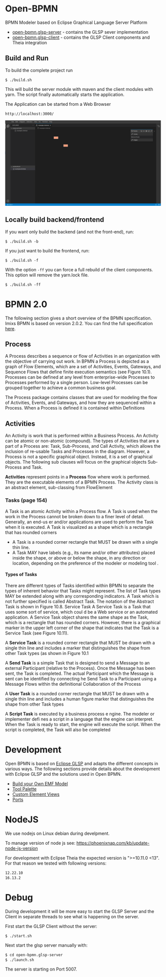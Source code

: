 # Open-BPMN 

BPMN Modeler based on Eclipse Graphical Language Server Platform

 - [open-bpmn.glsp-server](./open-bpmn.glsp-server/README.md) - contains the GLSP sever implementation
 - [open-bpmn.glsp-client](./open-bpmn.glsp-client/README.md) - contains the GLSP Client components and Theia integration


## Build and Run

To build the complete project run 

	$ ./build.sh

This will build the server module with maven and the client modules with yarn. The script finally automatically starts the application.

The Application can be started from a Web Browser

	http://localhost:3000/

	
<img src="./doc/imixs-bpmn-001.png" />


## Locally build backend/frontend

If you want only build the backend (and not the front-end), run:

	$ ./build.sh -b

If you just want to build the frontend, run:

	$ ./build.sh -f

With the option `-ff` you can force a full rebuild of the client components. This option will remove the yarn.lock file. 

	$ ./build.sh -ff

# BPMN 2.0

The following section gives a short overview of the BPMN specification. Imixs BPMN is based on version 2.0.2. You can find the full specification [here](https://www.omg.org/spec/BPMN/2.0.2/PDF).

## Process 

A Process describes a sequence or flow of Activities in an organization with the objective of carrying out work. In BPMN a Process is depicted as a graph of Flow Elements, which are a set of Activities, Events, Gateways, and Sequence Flows that define finite execution semantics (see Figure 10.1). Processes can be defined at any level from enterprise-wide Processes to Processes performed by a single person. Low-level Processes can be grouped together to achieve a common business goal.

The Process package contains classes that are used for modeling the flow of Activities, Events, and Gateways, and how they are sequenced within a Process. When a Process is defined it is contained within Definitions

## Activities

An Activity is work that is performed within a Business Process. An Activity can be atomic or non-atomic (compound). The types of Activities that are a part of a Process are: Task, Sub-Process, and Call Activity, which allows the inclusion of re-usable Tasks and Processes in the diagram. However, a Process is not a specific graphical object. Instead, it is a set of graphical objects. The following sub clauses will focus on the graphical objects Sub-Process and Task.

**Activities** represent points in a **Process** flow where work is performed. They are the executable elements of a BPMN Process.
The Activity class is an abstract element, sub-classing from FlowElement


### Tasks (page 154)

A Task is an atomic Activity within a Process flow. A Task is used when the work in the Process cannot be broken down to a finer level of detail. Generally, an end-us er and/or applications are used to perform the Task when it is executed.
A Task is visualized as a shape which is a rectangle that has rounded corners 

 - A Task is a rounded corner rectangle that MUST be drawn with a single thin line.
 - A Task MAY have labels (e.g., its name and/or other attributes) placed inside the shape, or above or below the shape, in any direction or location, depending on the preference of the modeler or modeling tool . 

####  Types of Tasks

There are different types of Tasks identified within BPMN to separate the types of inherent behavior that Tasks might represent. The list of Task types MAY be extended along with any corresponding indicators. A Task which is not further specified is called Abstract Task. The notation of the Abstract
Task is shown in Figure 10.8.
Service Task
A Service Task is a Task that uses some sort of service, which coul d be a Web service or an automated application.
A Service Task object shares the same shape as the Task, which is a rectangle that has rounded corners. However, there
is a graphical marker in the upper left corner of the shape that indicates that the Task is a Service Task (see Figure
10.11).

A **Service Task** is a rounded corner rectangle that MUST be drawn with a single thin line and includes a marker that
distinguishes the shape from other Task types (as shown in Figure 10.1

A **Send Task** is a simple Task that is designed to send a Message to an external Participant (relative to the Process). Once the Message has been sent, the Task is completed. The actual Participant which the Message is sent can be identified by connecting he Send Task to a Participant using a Message Flows within the definitional Collaboration of the Process 

A **User Task**  is a rounded corner rectangle that MUST be drawn with a single thin line and includes a human figure
marker that distinguishes the shape from other Task types

A **Script Task** is executed by a business process e ngine. The modeler or implementer defi nes a script in a language that
the engine can interpret. When the Task is ready to start, the engine will execute the script. When the script is completed,
the Task will also be completed


# Development

Open BPMN is based on [Eclipse GLSP](https://www.eclipse.org/glsp/) and adapts the different concepts in various ways. The following sections provide details about the development with Eclipse GLSP and the solutions used in Open BPMN.

 - [Build your Own EMF Model](./doc/BPMN_EMF.md)
 - [Tool Palette](./doc/TOOL_PALETTE.md)
 - [Custom Element Views](./doc/CUSTOM_VIEWS.md)
 - [Ports](./doc/PORTS.md)
 
 
 
# NodeJS

We use nodejs on Linux debian during develpment.

To manage version of node js see: https://phoenixnap.com/kb/update-node-js-version

For development with Eclipse Theia the expected version is ">=10.11.0 <13". For that reason we tested with following versions:

	12.22.10
	16.13.2
	
	 
 
# Debug

During development it will be more easy to start the GLSP Server and the Client in separate threads to see what is happening on the server. 

First start the GLSP Client without the server:

	$ ./start.sh	
	
Next start the glsp server manually with:

	$ cd open-bpmn.glsp-server
	$ ./launch.sh

The server is starting on Port 5007.


	